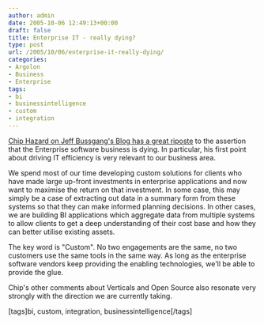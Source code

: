 ```yaml
---
author: admin
date: 2005-10-06 12:49:13+00:00
draft: false
title: Enterprise IT - really dying?
type: post
url: /2005/10/06/enterprise-it-really-dying/
categories:
- Argolon
- Business
- Enterprise
tags:
- bi
- businessintelligence
- custom
- integration
---
```


[Chip Hazard on Jeff Bussgang's Blog  has a great riposte](http://bostonvcblog.typepad.com/vc/2005/10/the_rebirth_of_.html) to the assertion that the Enterprise software business is dying. In particular, his first point about driving IT efficiency is very relevant to our business area. 

We spend most of our time developing custom solutions for clients who have made large up-front investments in enterprise applications and now want to maximise the return on that investment. In some case, this may simply be a case of extracting out data in a summary form from these systems so that they can make informed planning decisions. In other cases, we are building BI applications which aggregate data from multiple systems to allow clients to get a deep understanding of their cost base and how they can better utilise existing assets. 

The key word is "Custom". No two engagements are the same, no two customers use the same tools in the same way. As long as the enterprise software vendors keep providing the enabling technologies, we'll be able to provide the glue.

Chip's other comments about Verticals and Open Source also resonate very strongly with the direction we are currently taking.


[tags]bi, custom, integration, businessintelligence[/tags] 
